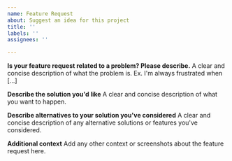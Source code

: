```yaml
---
name: Feature Request
about: Suggest an idea for this project
title: ''
labels: ''
assignees: ''

---
```


**Is your feature request related to a problem? Please describe.**
A clear and concise description of what the problem is. Ex. I'm always
frustrated when [...]

**Describe the solution you'd like**
A clear and concise description of what you want to happen.

**Describe alternatives to your solution you've considered**
A clear and concise description of any alternative solutions or features you've
considered.

**Additional context**
Add any other context or screenshots about the feature request here.
